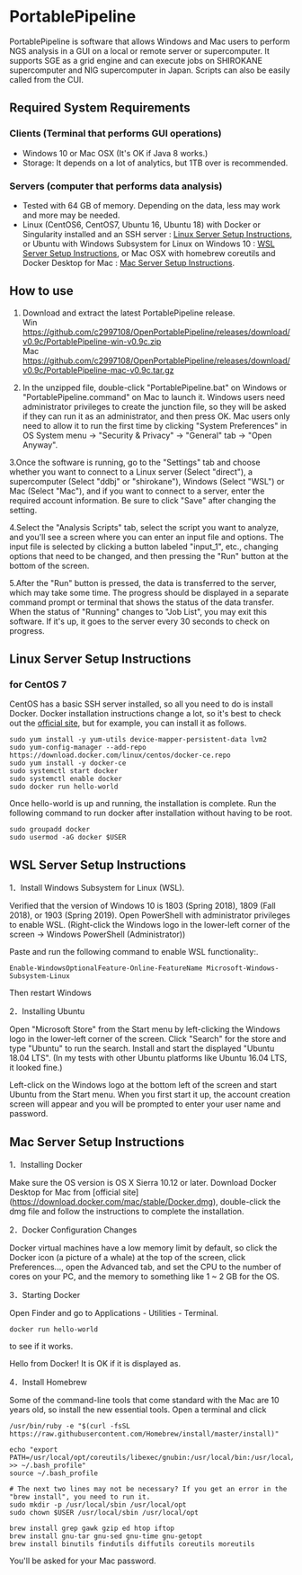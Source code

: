 # PortablePipeline

PortablePipeline is software that allows Windows and Mac users to perform NGS analysis in a GUI on a local or remote server or supercomputer. It supports SGE as a grid engine and can execute jobs on SHIROKANE supercomputer and NIG supercomputer in Japan. Scripts can also be easily called from the CUI.

## Required System Requirements
### Clients (Terminal that performs GUI operations)
- Windows 10 or Mac OSX (It's OK if Java 8 works.)
- Storage: It depends on a lot of analytics, but 1TB over is recommended.

### Servers (computer that performs data analysis)
- Tested with 64 GB of memory. Depending on the data, less may work and more may be needed.
- Linux (CentOS6, CentOS7, Ubuntu 16, Ubuntu 18) with Docker or Singularity installed and an SSH server : [Linux Server Setup Instructions](#linux-server-setup-instructions), or Ubuntu with Windows Subsystem for Linux on Windows 10 : [WSL Server Setup Instructions](#WSL-Server-Setup-Instructions), or Mac OSX with homebrew coreutils and Docker Desktop for Mac : [Mac Server Setup Instructions](#Mac-Server-Setup-Instructions).

## How to use
1. Download and extract the latest PortablePipeline release.  
Win https://github.com/c2997108/OpenPortablePipeline/releases/download/v0.9c/PortablePipeline-win-v0.9c.zip  
Mac https://github.com/c2997108/OpenPortablePipeline/releases/download/v0.9c/PortablePipeline-mac-v0.9c.tar.gz  

2. In the unzipped file, double-click "PortablePipeline.bat" on Windows or "PortablePipeline.command" on Mac to launch it.
Windows users need administrator privileges to create the junction file, so they will be asked if they can run it as an administrator, and then press OK. Mac users only need to allow it to run the first time by clicking "System Preferences" in OS System menu → "Security & Privacy" → "General" tab → "Open Anyway".

3.Once the software is running, go to the "Settings" tab and choose whether you want to connect to a Linux server (Select "direct"), a supercomputer (Select "ddbj" or "shirokane"), Windows (Select "WSL") or Mac (Select "Mac"), and if you want to connect to a server, enter the required account information. Be sure to click "Save" after changing the setting.

4.Select the "Analysis Scripts" tab, select the script you want to analyze, and you'll see a screen where you can enter an input file and options. The input file is selected by clicking a button labeled "input_1", etc., changing options that need to be changed, and then pressing the "Run" button at the bottom of the screen.

5.After the "Run" button is pressed, the data is transferred to the server, which may take some time. The progress should be displayed in a separate command prompt or terminal that shows the status of the data transfer. When the status of "Running" changes to "Job List", you may exit this software. If it's up, it goes to the server every 30 seconds to check on progress.

## Linux Server Setup Instructions
### for CentOS 7
CentOS has a basic SSH server installed, so all you need to do is install Docker. Docker installation instructions change a lot, so it's best to check out the [official site](https://docs.docker.com/install/linux/docker-ce/centos/), but for example, you can install it as follows.
```
sudo yum install -y yum-utils device-mapper-persistent-data lvm2
sudo yum-config-manager --add-repo https://download.docker.com/linux/centos/docker-ce.repo
sudo yum install -y docker-ce
sudo systemctl start docker
sudo systemctl enable docker
sudo docker run hello-world
```
Once hello-world is up and running, the installation is complete.
Run the following command to run docker after installation without having to be root.
```
sudo groupadd docker
sudo usermod -aG docker $USER
```

## WSL Server Setup Instructions
1．Install Windows Subsystem for Linux (WSL).

Verified that the version of Windows 10 is 1803 (Spring 2018), 1809 (Fall 2018), or 1903 (Spring 2019). Open PowerShell with administrator privileges to enable WSL. (Right-click the Windows logo in the lower-left corner of the screen → Windows PowerShell (Administrator))

Paste and run the following command to enable WSL functionality:.
````
Enable-WindowsOptionalFeature-Online-FeatureName Microsoft-Windows-Subsystem-Linux
````
Then restart Windows

2．Installing Ubuntu

Open "Microsoft Store" from the Start menu by left-clicking the Windows logo in the lower-left corner of the screen. Click "Search" for the store and type "Ubuntu" to run the search. Install and start the displayed "Ubuntu 18.04 LTS". (In my tests with other Ubuntu platforms like Ubuntu 16.04 LTS, it looked fine.)

Left-click on the Windows logo at the bottom left of the screen and start Ubuntu from the Start menu. When you first start it up, the account creation screen will appear and you will be prompted to enter your user name and password.

## Mac Server Setup Instructions
1．Installing Docker

Make sure the OS version is OS X Sierra 10.12 or later. Download Docker Desktop for Mac from [official site] (https://download.docker.com/mac/stable/Docker.dmg), double-click the dmg file and follow the instructions to complete the installation.

2．Docker Configuration Changes

Docker virtual machines have a low memory limit by default, so click the Docker icon (a picture of a whale) at the top of the screen, click Preferences..., open the Advanced tab, and set the CPU to the number of cores on your PC, and the memory to something like 1 ~ 2 GB for the OS.

3．Starting Docker

Open Finder and go to Applications - Utilities - Terminal.
````
docker run hello-world
````
to see if it works.

Hello from Docker! It is OK if it is displayed as.

4．Install Homebrew

Some of the command-line tools that come standard with the Mac are 10 years old, so install the new essential tools. Open a terminal and click
````
/usr/bin/ruby -e "$(curl -fsSL https://raw.githubusercontent.com/Homebrew/install/master/install)"

echo "export PATH=/usr/local/opt/coreutils/libexec/gnubin:/usr/local/bin:/usr/local/sbin:${PATH} >> ~/.bash_profile"
source ~/.bash_profile

# The next two lines may not be necessary? If you get an error in the "brew install", you need to run it.
sudo mkdir -p /usr/local/sbin /usr/local/opt
sudo chown $USER /usr/local/sbin /usr/local/opt

brew install grep gawk gzip ed htop iftop
brew install gnu-tar gnu-sed gnu-time gnu-getopt
brew install binutils findutils diffutils coreutils moreutils
````
You'll be asked for your Mac password.
